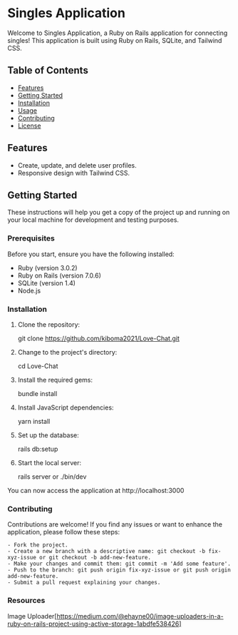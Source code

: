 # Singles Application

Welcome to Singles Application, a Ruby on Rails application for connecting singles! This application is built using Ruby on Rails, SQLite, and Tailwind CSS.

## Table of Contents

- [Features](#features)
- [Getting Started](#getting-started)
- [Installation](#installation)
- [Usage](#usage)
- [Contributing](#contributing)
- [License](#license)

## Features

- Create, update, and delete user profiles.
- Responsive design with Tailwind CSS.

## Getting Started

These instructions will help you get a copy of the project up and running on your local machine for development and testing purposes.

### Prerequisites

Before you start, ensure you have the following installed:

- Ruby (version 3.0.2)
- Ruby on Rails (version 7.0.6)
- SQLite (version 1.4)
- Node.js

### Installation

1. Clone the repository:

    git clone https://github.com/kiboma2021/Love-Chat.git

2. Change to the project\'s directory:

    cd Love-Chat

3. Install the required gems:

    bundle install

4. Install JavaScript dependencies:

    yarn install

5. Set up the database:

    rails db:setup

7. Start the local server:

    rails server or ./bin/dev

You can now access the application at http://localhost:3000


###  Contributing
Contributions are welcome! If you find any issues or want to enhance the application, please follow these steps:

    - Fork the project.
    - Create a new branch with a descriptive name: git checkout -b fix-xyz-issue or git checkout -b add-new-feature.
    - Make your changes and commit them: git commit -m 'Add some feature'.
    - Push to the branch: git push origin fix-xyz-issue or git push origin add-new-feature.
    - Submit a pull request explaining your changes.

### Resources
Image Uploader[https://medium.com/@ehayne00/image-uploaders-in-a-ruby-on-rails-project-using-active-storage-1abdfe538426]